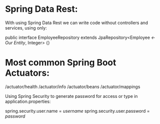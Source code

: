 # Spring Data Rest:

With using Spring Data Rest we can write code without controllers and services, using only:

public interface EmployeeRepository extends JpaRepository<Employee _<-Our Entity_, Integer> {}

# Most common Spring Boot Actuators:
/actuator/health
/actuator/info
/actuator/beans
/actuator/mappings

Using Spring Security to generate password for access or type in application.properties:

spring.security.user.name = _username_
spring.security.user.password = _password_